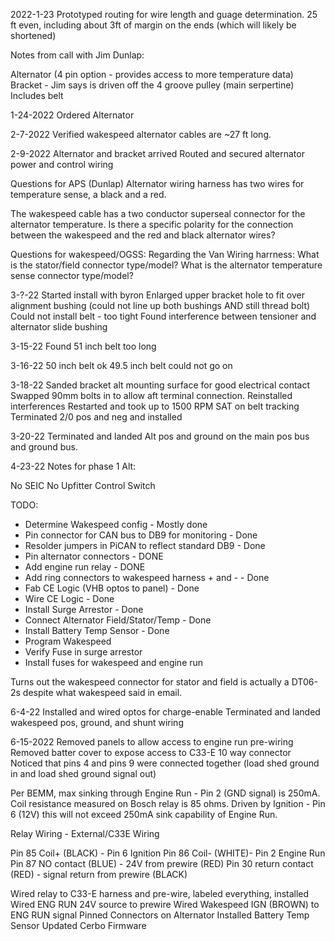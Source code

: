 2022-1-23
Prototyped routing for wire length and guage determination.
25 ft even, including about 3ft of margin on the ends (which will likely be shortened)

Notes from call with Jim Dunlap:

Alternator (4 pin option - provides access to more temperature data)
Bracket - Jim says is driven off the 4 groove pulley (main serpertine)
Includes belt

1-24-2022
Ordered Alternator

2-7-2022
Verified wakespeed alternator cables are ~27 ft long.

2-9-2022
Alternator and bracket arrived
Routed and secured alternator power and control wiring

Questions for APS (Dunlap)
Alternator wiring harness has two wires for temperature sense, a black and a red.  

The wakespeed cable has a two conductor superseal connector for the alternator temperature.  Is there a specific polarity for the connection between the wakespeed and the red and black alternator wires?

Questions for wakespeed/OGSS: 
Regarding the Van Wiring harrness:
What is the stator/field connector type/model?
What is the alternator temperature sense connector type/model?

3-?-22
Started install with byron
Enlarged upper bracket hole to fit over alignment bushing (could not line up both bushings AND still thread bolt)
Could not install belt - too tight
Found interference between tensioner and alternator slide bushing

3-15-22
Found 51 inch belt too long

3-16-22
50 inch belt ok
49.5 inch belt could not go on

3-18-22
Sanded bracket alt mounting surface for good electrical contact
Swapped 90mm bolts in to allow aft terminal connection.
Reinstalled interferences
Restarted and took up to 1500 RPM SAT on belt tracking
Terminated 2/0 pos and neg and installed

3-20-22
Terminated and landed Alt pos and ground on the main pos bus and ground bus.

4-23-22
Notes for phase 1 Alt:

No SEIC
No Upfitter Control Switch

TODO:
* Determine Wakespeed config - Mostly done
* Pin connector for CAN bus to DB9 for monitoring - Done
* Resolder jumpers in PiCAN to reflect standard DB9 - Done
* Pin alternator connectors - DONE
* Add engine run relay - DONE
* Add ring connectors to wakespeed harness + and - - Done
* Fab CE Logic (VHB optos to panel) - Done
* Wire CE Logic - Done
* Install Surge Arrestor - Done
* Connect Alternator Field/Stator/Temp - Done
* Install Battery Temp Sensor - Done
* Program Wakespeed
* Verify Fuse in surge arrestor
* Install fuses for wakespeed and engine run


Turns out the wakespeed connector for stator and field is actually a DT06-2s despite what wakespeed said in email.



6-4-22
Installed and wired optos for charge-enable
Terminated and landed wakespeed pos, ground, and shunt wiring



6-15-2022
Removed panels to allow access to engine run pre-wiring
Removed batter cover to expose access to C33-E 10 way connector
Noticed that pins 4 and pins 9 were connected together (load shed ground in and load shed ground signal out)

Per BEMM, max sinking through Engine Run - Pin 2 (GND signal) is 250mA.  Coil resistance measured on Bosch relay is 85 ohms.  Driven by Ignition - Pin 6 (12V) this will not exceed 250mA sink capability of Engine Run.

Relay Wiring - External/C33E Wiring

Pin 85 Coil+ (BLACK) - Pin 6 Ignition
Pin 86 Coil- (WHITE)- Pin 2 Engine Run
Pin 87 NO contact (BLUE) - 24V from prewire (RED)
Pin 30 return contact (RED) - signal return from prewire (BLACK)

Wired relay to C33-E harness and pre-wire, labeled everything, installed
Wired ENG RUN 24V source to prewire
Wired Wakespeed IGN (BROWN) to ENG RUN signal
Pinned Connectors on Alternator
Installed Battery Temp Sensor
Updated Cerbo Firmware